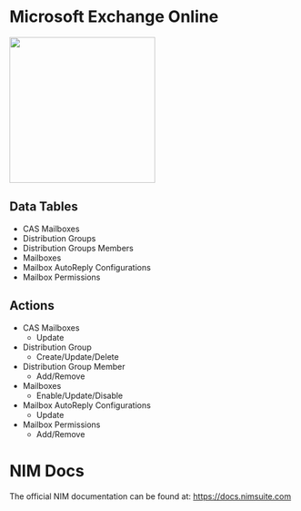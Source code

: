 # Microsoft Exchange Online

<img src="https://github.com/Tools4ever-NIM/NIM-System-PowerShell-Microsoft-Exchange-Online/assets/24281600/89e7d67c-27e6-4c39-9a6c-10825a4d8840" width="256px" />

## Data Tables
- CAS Mailboxes
- Distribution Groups
- Distribution Groups Members
- Mailboxes
- Mailbox AutoReply Configurations
- Mailbox Permissions


## Actions
- CAS Mailboxes
    - Update
- Distribution Group
    - Create/Update/Delete
- Distribution Group Member
    - Add/Remove
- Mailboxes
    - Enable/Update/Disable
- Mailbox AutoReply Configurations
    - Update
- Mailbox Permissions
    - Add/Remove


# NIM Docs
The official NIM documentation can be found at: https://docs.nimsuite.com
